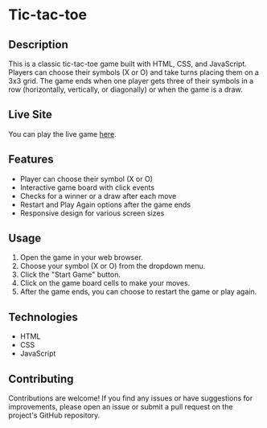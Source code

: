 # Tic-tac-toe

## Description
This is a classic tic-tac-toe game built with HTML, CSS, and JavaScript. Players can choose their symbols (X or O) and take turns placing them on a 3x3 grid. The game ends when one player gets three of their symbols in a row (horizontally, vertically, or diagonally) or when the game is a draw.

## Live Site
You can play the live game [here](https://ebenezerraph.github.io/tic-tac-toe).

## Features
- Player can choose their symbol (X or O)
- Interactive game board with click events
- Checks for a winner or a draw after each move
- Restart and Play Again options after the game ends
- Responsive design for various screen sizes

## Usage
1. Open the game in your web browser.
2. Choose your symbol (X or O) from the dropdown menu.
3. Click the "Start Game" button.
4. Click on the game board cells to make your moves.
5. After the game ends, you can choose to restart the game or play again.

## Technologies
- HTML
- CSS
- JavaScript

## Contributing
Contributions are welcome! If you find any issues or have suggestions for improvements, please open an issue or submit a pull request on the project's GitHub repository.
